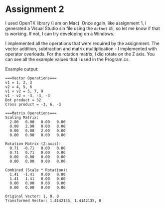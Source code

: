 # Assignment 2

I used OpenTK library (I am on Mac). Once again, like assignment 1, I generated a Visual Studio sln file using the `dotnet` cli, so let me know if that is working. If not, I can try developing on a Windows.

I implemented all the operations that were required by the assignment. The vector addition, subtraction and matrix multiplication - I implemented with operator overloads. For the rotation matrix, I did rotate on the Z axis. You can see all the example values that I used in the Program.cs.

Example output:
```
===Vector Operations===
v1 = 1, 2, 3
v2 = 4, 5, 6
v1 + v2 = 5, 7, 9
v1 - v2 = -3, -3, -3
Dot product = 32
Cross product = -3, 6, -3

===Matrix Operations===
Scaling Matrix:
  2.00   0.00   0.00   0.00 
  0.00   2.00   0.00   0.00 
  0.00   0.00   2.00   0.00 
  0.00   0.00   0.00   0.00 

Rotation Matrix (Z-axis):
  0.71  -0.71   0.00   0.00 
  0.71   0.71   0.00   0.00 
  0.00   0.00   0.00   0.00 
  0.00   0.00   0.00   0.00 

Combined (Scale * Rotation):
  1.41  -1.41   0.00   0.00 
  1.41   1.41   0.00   0.00 
  0.00   0.00   0.00   0.00 
  0.00   0.00   0.00   0.00 

Original Vector: 1, 0, 0
Transformed Vector: 1.4142135, 1.4142135, 0
```